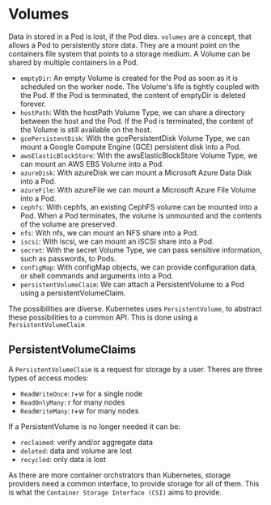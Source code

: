 # Volumes

Data in stored in a Pod is lost, if the Pod dies.
`volumes` are a concept, that allows a Pod to persistently store data.
They are a mount point on the containers file system that points to a storage medium.
A Volume can be shared by multiple containers in a Pod.

- `emptyDir`: An empty Volume is created for the Pod as soon as it is scheduled on the worker node. The Volume's life is tightly coupled with the Pod. If the Pod is terminated, the content of emptyDir is deleted forever.  
- `hostPath`: With the hostPath Volume Type, we can share a directory between the host and the Pod. If the Pod is terminated, the content of the Volume is still available on the host.
- `gcePersistentDisk`: With the gcePersistentDisk Volume Type, we can mount a Google Compute Engine (GCE) persistent disk into a Pod.
- `awsElasticBlockStore`: With the awsElasticBlockStore Volume Type, we can mount an AWS EBS Volume into a Pod. 
- `azureDisk`: With azureDisk we can mount a Microsoft Azure Data Disk into a Pod.
- `azureFile`: With azureFile we can mount a Microsoft Azure File Volume into a Pod.
- `cephfs`: With cephfs, an existing CephFS volume can be mounted into a Pod. When a Pod terminates, the volume is unmounted and the contents of the volume are preserved.
- `nfs`: With nfs, we can mount an NFS share into a Pod.
- `iscsi`: With iscsi, we can mount an iSCSI share into a Pod.
- `secret`: With the secret Volume Type, we can pass sensitive information, such as passwords, to Pods.
- `configMap`: With configMap objects, we can provide configuration data, or shell commands and arguments into a Pod.
- `persistentVolumeClaim`: We can attach a PersistentVolume to a Pod using a persistentVolumeClaim.


The possibilities are diverse.
Kubernetes uses `PersistentVolume`, to abstract these possibilities to a common API.
This is done using a `PersistentVolumeClaim`

## PersistentVolumeClaims

A `PersistentVolumeClaim` is a request for storage by a user.
Theres are three types of access modes:

- `ReadWriteOnce`: r+w for a single node
- `ReadOnlyMany`: r for many nodes
- `ReadWriteMany`: r+w for many nodes

If a PersistentVolume is no longer needed it can be:

- `reclaimed`: verify and/or aggregate data
- `deleted`: data and volume are lost
- `recycled`: only data is lost

As there are more container orchstrators than Kubernetes, storage providers need a common interface, to provide storage for all of them.
This is what the `Container Storage Interface (CSI)` aims to provide.
